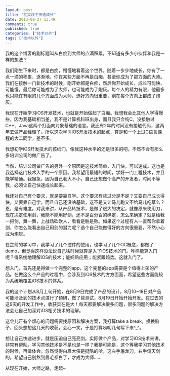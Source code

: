 ```yaml
---
layout: post
title: "在实践中快速成长"
date: 2013-08-27 13:49
comments: true
published: true
categories: ["技术以外"]
tags: ["技术以外"]
---
```

我的这个博客的副标题叫从白痴到大师的点滴积累，不知道有多少小伙伴和我是一样的想法？

我们刚生下来时，都是白痴，懵懂地看着这个世界。随着一步步地成长，你有了一点一滴的积累，逐渐地，你在某些方面不再是白痴，甚至你成为了那方面的大师。
我们在接触一门新技术的时候，刚开始都是白痴，然后你开始成长，成长可能快、可能慢。最后你可能成为了大师，也可能成为了炮灰。每个人的精力有限，他最多也只能在有限的几个方面成为大师，选好方向很重要，别在每个方向上都成了炮灰。

我现在开始学习iOS开发技术，也就是开始做起了白痴。我想我会比其他人学得慢些，因为我基础相当差，我不是计算机科班出身，而且我只会纯C。没接触过C++、Java这两个打面向对象基础的语言。我还有2年的时间没有接触代码，这两年去做产品经理了。所以这次学习iOS开发技术的起点，算是和一个上过C语言课程的大二同学，差不多。

我想初学iOS开发技术的孩纸们，像我这种水平的还是很多的吧，不然不会有那么多培训公司的做广告了。

当然，培训公司做广告的另外一个原因是这技术简单，入门快，可以速成。这也是我选择这门技术入手的一个原因。我希望用最短的时间，学好一门工程技术，并且能学精通。我猴急，因为自己老大不小，自己还想做个高产的开发者，时间不等我，必须让自己快速成长起来。

我还对自己有个要求，就是要靠自学。这个要求有些过分是不是？又要自己成长得快，又要靠自己学，而且自己还没啥基础，这不是又让马儿跑又不给马儿吃草么？恩，是有难度。对我来讲，从产品转技术，是做了很大的决定，就像原来使用刀，现在决定使用剑，我能不能用好剑，还不是百分百的确定，怎么来确定？就是给我一把剑，舞一舞，上战场砍砍人，看看是胜是败。如果这个过程有人一直帮你拿着剑，你怎么能看出自己用剑的潜力呢？选个自己能做得好的方向很重要，不然小心成为炮灰。

在之前的学习中，我学习了几个控件的使用，也学习了几个OC概念，都做了demo，但觉得这样没法说自己啥时候就算是入了iOS技术的门。咋样能算入门呢？得系统地理解iOS的技术；能娴熟应用；能紧跟趋势。这就入门了。

想入门，首先还是得做一个完整的app，这个完整的app需要是个值得上架的产品。在做这么个产品的过程中，会涉及到iOS技术的方方面面，希望这些方面能较为系统地覆盖iOS技术的体系。

我的这个计划从8月上旬开始，在8月9日完成了产品的设计，8月10~18日对产品可能涉及到的技术点进行了预研，做了些测试，8月19日开始开始开发。在过去的这9天的开发工作中，收获实在是大！每天都要解决很多问题，很多问题的解决方法会让自己加深对iOS相关技术的理解。

这会儿正有个烦心的问题需要找原因和解决方案，我打算take a
break，换换脑子，回头想想这几天的收获，会心一笑，于是打算唠叨几句写下来^\_^。

想让自己快速进步，就是压迫自己亮亮剑。实际做个产品，对学习iOS技术来讲，非常有帮助。学习其他技术是不是也是一样？我猜可能是，这个等我学习其他技术的时候，再做体会。忽然觉得白眉大侠是挺酷的哈，这左手屠龙刀，右手倚天剑的。希望自己别熬到眉毛都白了，才成为大师……

从现在开始，大师之路，走起~


